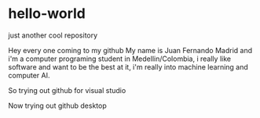 # hello-world
just another cool repository

Hey every one coming to my github My name is Juan Fernando Madrid and i'm a computer programing student in Medellin/Colombia, i really like software and want to be the best at it, i'm really into machine learning and computer AI.

So trying out github for visual studio

Now trying out github desktop
